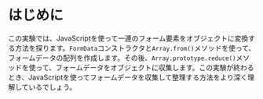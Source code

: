 # はじめに

この実験では、JavaScriptを使って一連のフォーム要素をオブジェクトに変換する方法を探ります。`FormData`コンストラクタと`Array.from()`メソッドを使って、フォームデータの配列を作成します。その後、`Array.prototype.reduce()`メソッドを使って、フォームデータをオブジェクトに収集します。この実験が終わるとき、JavaScriptを使ってフォームデータを収集して整理する方法をより深く理解しているでしょう。

